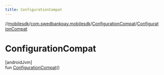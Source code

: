 ```yaml
---
title: ConfigurationCompat
---
```

//[mobilesdk](../../../index.html)/[com.swedbankpay.mobilesdk](../index.html)/[ConfigurationCompat](index.html)/[ConfigurationCompat](-configuration-compat.html)



# ConfigurationCompat



[androidJvm]\
fun [ConfigurationCompat](-configuration-compat.html)()





